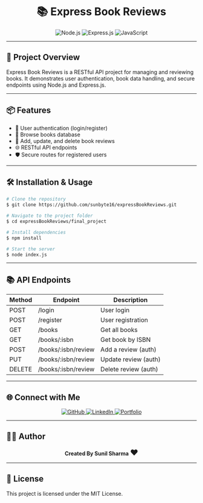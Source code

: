 <h1 align="center">📚 Express Book Reviews</h1>

<p align="center">
	<img src="https://img.shields.io/badge/Node.js-339933?style=for-the-badge&logo=nodedotjs&logoColor=white" alt="Node.js" />
	<img src="https://img.shields.io/badge/Express.js-000000?style=for-the-badge&logo=express&logoColor=white" alt="Express.js" />
	<img src="https://img.shields.io/badge/JavaScript-F7DF1E?style=for-the-badge&logo=javascript&logoColor=black" alt="JavaScript" />
</p>

---

## 🚀 Project Overview

Express Book Reviews is a RESTful API project for managing and reviewing books. It demonstrates user authentication, book data handling, and secure endpoints using Node.js and Express.js.

---

## 📦 Features

- 🔐 User authentication (login/register)
- 📖 Browse books database
- 📝 Add, update, and delete book reviews
- 🌐 RESTful API endpoints
- 🛡️ Secure routes for registered users

---

## 🛠️ Installation & Usage

```bash
# Clone the repository
$ git clone https://github.com/sunbyte16/expressBookReviews.git

# Navigate to the project folder
$ cd expressBookReviews/final_project

# Install dependencies
$ npm install

# Start the server
$ node index.js
```

---

## 📚 API Endpoints

| Method | Endpoint                | Description                |
|--------|------------------------|----------------------------|
| POST   | /login                 | User login                 |
| POST   | /register              | User registration          |
| GET    | /books                 | Get all books              |
| GET    | /books/:isbn           | Get book by ISBN           |
| POST   | /books/:isbn/review    | Add a review (auth)        |
| PUT    | /books/:isbn/review    | Update review (auth)       |
| DELETE | /books/:isbn/review    | Delete review (auth)       |

---

## 🌐 Connect with Me

<p align="center">
	<a href="https://github.com/sunbyte16" target="_blank">
		<img src="https://img.shields.io/badge/GitHub-181717?style=for-the-badge&logo=github&logoColor=white" alt="GitHub" />
	</a>
	<a href="https://www.linkedin.com/in/sunil-kumar-bb88bb31a/" target="_blank">
		<img src="https://img.shields.io/badge/LinkedIn-0A66C2?style=for-the-badge&logo=linkedin&logoColor=white" alt="LinkedIn" />
	</a>
	<a href="https://lively-dodol-cc397c.netlify.app" target="_blank">
		<img src="https://img.shields.io/badge/Portfolio-00C896?style=for-the-badge&logo=internet-archive&logoColor=white" alt="Portfolio" />
	</a>
</p>

---

## 👨‍💻 Author

<p align="center">
	<b>Created By Sunil Sharma</b> <span style="font-size:1.5em;">❤️</span>
</p>

---

## 📄 License

This project is licensed under the MIT License.